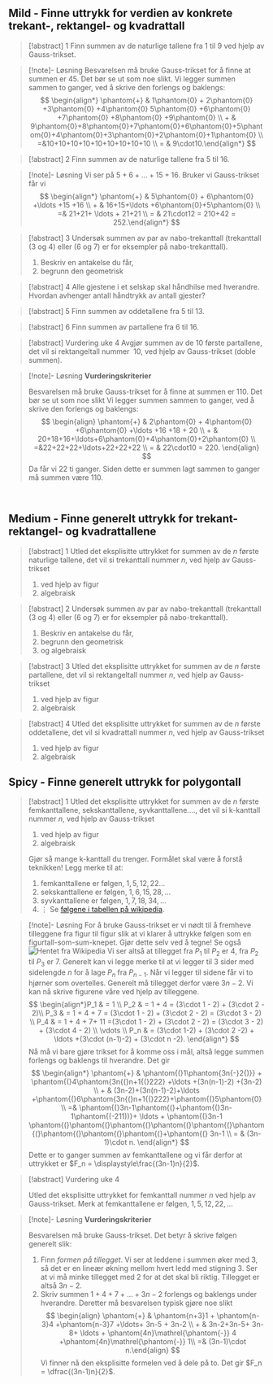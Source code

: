
## Mild - Finne uttrykk for verdien av konkrete trekant-, rektangel- og kvadrattall

> [!abstract] 1
> Finn summen av de naturlige tallene fra 1 til 9 ved hjelp av Gauss-trikset.

> [!note]- Løsning 
> Besvarelsen må bruke Gauss-trikset for å finne at summen er 45. Det bør se ut som noe slikt. Vi legger summen sammen to ganger, ved å skrive den forlengs og baklengs: 
> $$
> \begin{align*}   \phantom{+} & 1\phantom{0} + 2\phantom{0} +3\phantom{0} +4\phantom{0} 5\phantom{0} +6\phantom{0} +7\phantom{0} +8\phantom{0} +9\phantom{0} \\ + & 9\phantom{0}+8\phantom{0}+7\phantom{0}+6\phantom{0}+5\phantom{0}+4\phantom{0}+3\phantom{0}+2\phantom{0}+1\phantom{0} \\ =&10+10+10+10+10+10+10+10+10 \\ = & 9\cdot10.\end{align*} 
> $$
> 

> [!abstract] 2
>  Finn summen av de naturlige tallene fra 5 til 16.

> [!note]- Løsning 
> Vi ser på $5+6+\ldots + 15+16$. Bruker vi Gauss-trikset får vi 
> $$
> \begin{align*}   \phantom{+} & 5\phantom{0} + 6\phantom{0} +\ldots +15 +16 \\ + & 16+15+\ldots +6\phantom{0}+5\phantom{0} \\ =& 21+21+ \ldots + 21+21 \\ = & 21\cdot12 = 210+42 = 252.\end{align*}
> $$


> [!abstract] 3
>  Undersøk summen av par av nabo-trekanttall (trekanttall (3 og 4) eller (6 og 7) er for eksempler på nabo-trekanttall).
> 1. Beskriv en antakelse du får,
> 2. begrunn den geometrisk



> [!abstract] 4
> Alle gjestene i et selskap skal håndhilse med hverandre. Hvordan avhenger antall håndtrykk av antall gjester?



> [!abstract] 5
> Finn summen av oddetallene fra 5 til 13.



> [!abstract] 6
> Finn summen av partallene fra 6 til 16.


> [!abstract] Vurdering uke 4
> Avgjør summen av de $10$ første partallene, det vil si rektangeltall nummer  $10$, ved hjelp av Gauss-trikset (doble summen).

> [!note]- Løsning 
>  **Vurderingskriterier**
>  
>  Besvarelsen må bruke Gauss-trikset for å finne at summen er 110. Det bør se ut som noe slikt
>  Vi legger summen sammen to ganger, ved å skrive den forlengs og baklengs:
>  $$
>  \begin{align}
>    \phantom{+} & 2\phantom{0} + 4\phantom{0} +6\phantom{0} +\ldots +16 +18 + 20 \\ + & 20+18+16+\ldots+6\phantom{0}+4\phantom{0}+2\phantom{0} \\ =&22+22+22+\ldots+22+22+22 \\ = & 22\cdot10 = 220.
>    \end{align}
>    $$
>    Da får vi 22 ti ganger. Siden dette er summen lagt sammen to ganger må summen være $110$.


<br>


## Medium - Finne generelt uttrykk for trekant- rektangel- og kvadrattallene




> [!abstract] 1
> Utled det eksplisitte uttrykket for summen av de $n$ første naturlige tallene, det vil si trekanttall nummer $n,$ ved hjelp av Gauss-trikset
> 1. ved hjelp av figur
> 2. algebraisk


> [!abstract] 2
>  Undersøk summen av par av nabo-trekanttall (trekanttall (3 og 4) eller (6 og 7) er for eksempler på nabo-trekanttall).
>  1. Beskriv en antakelse du får,
>  2. begrunn den geometrisk
>  3. og algebraisk



> [!abstract] 3
> Utled det eksplisitte uttrykket for summen av de $n$ første partallene, det vil si rektangeltall nummer $n,$ ved hjelp av Gauss-trikset
> 1. ved hjelp av figur
> 2. algebraisk


> [!abstract] 4
> Utled det eksplisitte uttrykket for summen av de $n$ første oddetallene, det vil si kvadrattall nummer $n,$ ved hjelp av Gauss-trikset
> 1. ved hjelp av figur
> 2. algebraisk



## Spicy - Finne generelt uttrykk for polygontall


> [!abstract] 1
> Utled det eksplisitte uttrykket for summen av de $n$ første femkanttallene, sekskanttallene, syvkanttallene...., det vil si k-kanttall nummer $n,$ ved hjelp av Gauss-trikset
> 1. ved hjelp av figur
> 2. algebraisk
> 
> Gjør så mange k-kanttall du trenger. Formålet skal være å forstå teknikken!
> Legg merke til at:
> 
> 1. femkanttallene er følgen, $1, 5, 12, 22\ldots$
> 2. sekskanttallene er følgen, $1, 6, 15, 28, \ldots$
> 3. syvkanttallene er følgen, $1, 7, 18, 34,\ldots$
> 4. $\vdots$
> Se [følgene i tabellen på wikipedia](https://en.wikipedia.org/wiki/Polygonal_number#Table_of_values).


> [!note]- Løsning 
>  For å bruke Gauss-trikset er vi nødt til å fremheve tilleggene fra figur til figur slik at vi klarer å uttrykke følgen som en figurtall-som-sum-knepet. Gjør dette selv ved å tegne! Se også ![Hentet fra Wikipedia](https://upload.wikimedia.org/wikipedia/commons/b/b5/Pentagonal_number.gif) Vi ser altså at tillegget fra $P_1$ til $P_2$ er $4$, fra $P_2$ til $P_3$ er $7$. Generelt kan vi legge merke til at vi legger til $3$ sider med sidelengde $n$ for å lage $P_n$ fra $P_{n-1}$. Når vi legger til sidene får vi to hjørner som overtelles. Generelt må tillegget derfor være $3n-2$. Vi kan nå skrive figurene våre ved hjelp av tilleggene. 
>  $$ 
>  \begin{align*}P_1 & = 1
>  \\ P_2 & = 1 + 4 = (3\cdot 1 - 2) + (3\cdot 2 - 2)\\ P_3 & = 1 + 4 + 7 =  (3\cdot 1 - 2) + (3\cdot 2 - 2) = (3\cdot 3 - 2) \\ P_4 & = 1 + 4 + 7+ 11 =(3\cdot 1 - 2) + (3\cdot 2 - 2) = (3\cdot 3 - 2) + (3\cdot 4 - 2) \\ \vdots \\ P_n & = (3\cdot 1-2) + (3\cdot 2 -2) + \ldots +(3\cdot (n-1)-2) + (3\cdot n -2). \end{align*} 
>  $$
>  Nå må vi bare gjøre trikset for å komme oss i mål, altså legge summen forlengs og baklengs til hverandre. Det gir 
>  $$
>  \begin{align*}   \phantom{+} & \phantom{(}1\phantom{3n{-}2{)}} + \phantom{(}4\phantom{3n{(}n+1{(}222} +\ldots +(3n(n-1)-2) +(3n-2) \\ + & (3n-2)+(3n(n-1)-2)+\ldots +\phantom{(}6\phantom{3n{(}n+1{(}222}+\phantom{(}5\phantom{0} \\ =& \phantom{(}3n-1\phantom{(}+\phantom{(}3n-1\phantom{(-211))}+ \ldots + \phantom{(}3n-1 \phantom{(}\phantom{(}\phantom{(}\phantom{(}\phantom{(}\phantom{(}\phantom{(}\phantom{(}\phantom{(}+\phantom{(} 3n-1 \\ = & (3n-1)\cdot n.
>  \end{align*}
>  $$ 
>  Dette er to ganger summen av femkanttallene og vi får derfor at uttrykket er $F_n = \displaystyle\frac{(3n-1)n}{2}$.


> [!abstract] Vurdering uke 4
> 
> Utled det eksplisitte uttrykket for femkanttall nummer $n$ ved hjelp av Gauss-trikset. Merk at femkanttallene er følgen, $1, 5, 12, 22, \ldots$


> [!note]- Løsning 
>  **Vurderingskriterier**
>  
>  Besvarelsen må bruke Gauss-trikset. Det betyr å skrive følgen generelt slik:
>  1. Finn *formen på tillegget*. Vi ser at leddene i summen øker med 3, så det er en lineær økning mellom hvert ledd med stigning 3. Ser at vi må minke tillegget med 2 for at det skal bli riktig. Tillegget er altså $3n-2$.
>  2. Skriv summen $1+4+7+\ldots + 3n-2$ forlengs og baklengs under hverandre. Deretter må besvarelsen typisk gjøre noe slikt 
>  $$ \begin{align}
>  \phantom{+} & \phantom{n+3}1 + \phantom{n-3}4 +\phantom{n-3}7 +\ldots+ 3n-5 + 3n-2 \\ + & 3n-2+3n-5+ 3n-8+  \ldots + \phantom{4n}\mathrel{\phantom{-}} 4 +\phantom{4n}\mathrel{\phantom{-}} 1\\ =& (3n-1)\cdot n.\end{align}
>  $$
>   Vi finner nå den eksplisitte formelen ved å dele på to. Det gir $F_n = \dfrac{(3n-1)n}{2}$.

<br>
